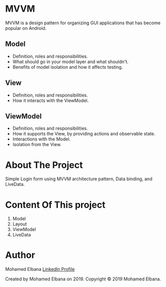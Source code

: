 # MVVM 

MVVM is a design pattern for organizing GUI applications that has become popular on Android.

## Model
-  Definition, roles and responsibilities.
- What should go in your model layer and what shouldn't.
- Benefits of model isolation and how it affects testing.

## View
-  Definition, roles and responsibilities.
-  How it interacts with the ViewModel.

## ViewModel
-  Definition, roles and responsibilities.
-  How it supports the View, by providing actions and observable state.
-  Interactions with the Model.
-  Isolation from the View.

# About The Project

Simple Login form using MVVM architecture pattern, Data binding, and LiveData.

# Content Of This project

1. Model
2. Layout
3. ViewModel
4. LiveData

# Author

Mohamed Elbana [LinkedIn Profile](https://www.linkedin.com/in/mohamed-elbana-a5a214ab)

Created by Mohamed Elbana on 2019.
Copyright © 2019 Mohamed Elbana.
